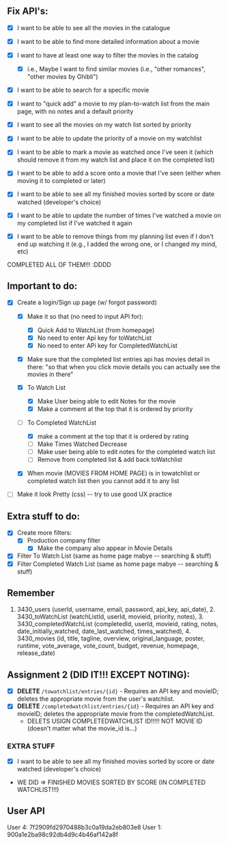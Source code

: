 ## Fix API's:
- [x] I want to be able to see all the movies in the catalogue
- [x] I want to be able to find more detailed information about a movie
- [x] I want to have at least one way to filter the movies in the catalog
    - [x] i.e., Maybe I want to find similar movies (i.e., "other romances", "other movies by Ghibli")
- [x] I want to be able to search for a specific movie
- [x] I want to "quick add" a movie to my plan-to-watch list from the main page, with no notes and a default priority
- [x] I want to see all the movies on my watch list sorted by priority
- [x] I want to be able to update the priority of a movie on my watchlist
- [x] I want to be able to mark a movie as watched once I've seen it (which should remove it from my watch list and place it on the completed list)
- [x] I want to be able to add a score onto a movie that I've seen (either when moving it to completed or later)

- [X] I want to be able to see all my finished movies sorted by score or date watched (developer's choice) 
- [x] I want to be able to update the number of times I've watched a movie on my completed list if I've watched it again
- [x] I want to be able to remove things from my planning list even if I don't end up watching it (e.g., I added the wrong one, or I changed my mind, etc)

COMPLETED ALL OF THEM!!! :DDDD


## Important to do:
- [x] Create a login/Sign up page (w/ forgot password)
  - [x] Make it so that (no need to input API for):
    - [x] Quick Add to WatchList (from homepage)
    - [x] No need to enter Api key for toWatchList
    - [x] No need to enter APi key for CompletedWatchList
  - [x] Make sure that the completed list entries api has movies detail in there: "so that when you click movie details you can actually see the movies in there"


  - [x] To Watch List 
    - [x] Make User being able to edit Notes for the movie
    - [x] Make a comment at the top that it is ordered by priority

  - [ ] To Completed WatchList
    - [x] make a comment at the top that it is ordered by rating
    - [ ] Make Times Watched Decrease
    - [ ] Make user being able to edit notes for the completed watch list
    - [ ] Remove from completed list & add back toWatchlist

  - [x] When movie (MOVIES FROM HOME PAGE) is in towatchlist or completed watch list then you cannot add it to any list

- [ ] Make it look Pretty (css) -- try to use good UX practice 
  
## Extra stuff to do:
- [x] Create more filters:
  - [x] Production company filter
    - [x] Make the company also appear in Movie Details

- [x] Filter To Watch List (same as home page mabye -- searching & stuff)
- [x] Filter Completed Watch List (same as home page mabye -- searching & stuff)

## Remember
 1. 3430_users (userId, username, email, password, api_key, 	api_date), 2. 3430_toWatchList (watchListId, userId, movieid, priority, notes), 3. 3430_completedWatchList (completedId, userId, movieid, rating, notes, date_initially_watched, date_last_watched, times_watched), 4. 3430_movies (id, title, tagline, overview, 	original_language, poster, runtime, vote_average, vote_count, 	budget, revenue, homepage, release_date)

## Assignment 2 (DID IT!!! EXCEPT NOTING):
- [x] **DELETE** `/towatchlist/entries/{id}` - Requires an API key and movieID; deletes the appropriate movie from the user's watchlist. 
- [x] **DELETE** `/completedwatchlist/entries/{id}` - Requires an API key and movieID; deletes the appropriate movie from the completedWatchList. 
    - DELETS USIGN COMPLETEDWATCHLIST ID!!!!! NOT MOVIE ID (doesn't matter what the movie_id is...)

### EXTRA STUFF
- [X] I want to be able to see all my finished movies sorted by score or date watched (developer's choice) 
- WE DID => FINISHED MOVIES SORTED BY SCORE (IN COMPLETED WATCHLIST!!!)

## User API
User 4: 7f2909fd2970488b3c0a19da2eb803e8
User 1: 900a1e2ba98c92db4d9c4b46af142a8f

